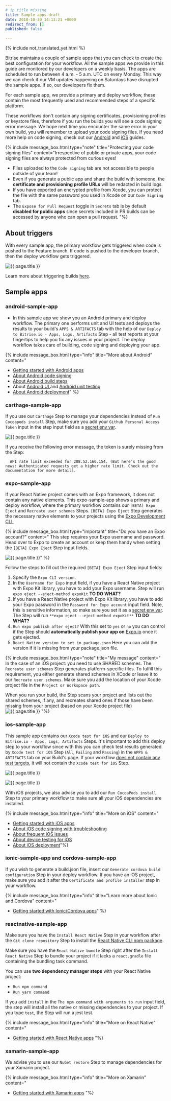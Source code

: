 ```yaml
---
# jp title missing
title: Sample apps-draft
date: 2018-10-30 14:13:21 +0000
redirect_from: []
published: false

---
```


{% include not_translated_yet.html %}

Bitrise maintains a couple of sample apps that you can check to create the best configuration for your workflow. All the sample apps we provide in this guide are monitored by our developers on a weekly basis. The apps are scheduled to run between 4 a.m. - 5 a.m. UTC on every Monday. This way we can check if our VM updates happening on Saturdays have disrupted the sample apps. If so, our developers fix them.

For each sample app, we provide a primary and deploy workflow, these contain the most frequently used and recommended steps of a specific platform.

These workflows don't contain any signing certificates, provisioning profiles or keystore files, therefore if you run the builds you will see a code signing error message. We hope next time you encounter the same error in your own build, you will remember to upload your code signing files. If you need more help on code signing, check out our [Android](/code-signing/android-code-signing/android-code-signing-procedures/) and [iOS](/code-signing/ios-code-signing/code-signing/) guides.

{% include message_box.html type="note" title="Protecting your code signing files" content="Irrespective of public or private apps, your code signing files are always protected from curious eyes!

* Files uploaded to the `Code signing` tab are not accessible to people outside of your team!
* Even if you generate a public app and share the build with someone, the **certificate and provisioning profile URLs** will be redacted in build logs.
* If you have exported an encrypted profile from Xcode, you can protect the file with the same password you used in Xcode on our `Code Signing` tab.
* The `Expose for Pull Request` toggle in `Secrets` tab is by default **disabled for public apps** since secrets included in PR builds can be accessed by anyone who can open a pull request. "%}

## About triggers

With every sample app, the primary workflow gets triggered when code is pushed to the Feature branch. If code is pushed to the developer branch, then the deploy workflow gets triggered.

![{{ page.title }}](/img/triggers-sample-app.png)

Learn more about triggering builds [here](/builds/triggering-builds/triggering-builds/).

## Sample apps

### android-sample-app

* In this sample app we show you an Android primary and deploy workflow. The primary one performs unit and UI tests and deploys the results to your build's `APPS & ARTIFACTS` tab with the help of our `Deploy to Bitrise.io - Apps, Logs, Artifacts` Step - all test reports at your fingertips to help you fix any issues in your project. The deploy workflow takes care of building, code signing and deploying your app.

{% include message_box.html type="info" title="More about Android" content="

* [Getting started with Android apps](/getting-started/getting-started-with-android-apps/)
* [About Android code signing](/code-signing/android-code-signing/android-code-signing-procedures/)
* [About Android build steps](/tips-and-tricks/android-tips-and-tricks/)
* About [Android UI ](/testing/device-testing-for-android/)and [Android unit testing](/testing/android-run-a-unit-test/)
* [About Android deployment](/deploy/android-deploy/deploying-android-apps/)" %}

### carthage-sample-app

If you use our `Carthage` Step to manage your dependencies instead of `Run Cocoapods install` Step, make sure you add your `Github Personal Access Token` input in the step input field as a [secret env var](/builds/env-vars-secret-env-vars/#about-secrets).

![{{ page.title }}](/img/carthage.png)

If you receive the following error message, the token is surely missing from the Step:

      API rate limit exceeded for 208.52.166.154. (But here’s the good news: Authenticated requests get a higher rate limit. Check out the documentation for more details.

### expo-sample-app

If your React Native project comes with an Expo framework, it does not contain any native elements. This expo-sample-app shows a primary and deploy workflow, where the primary workflow contains our `[BETA] Expo Eject` and `Recreate user schemes` Steps. `[BETA] Expo Eject` Step generates the necessary native elements to your projects using the [Expo Development CLI.](https://docs.expo.io/versions/latest/introduction/installation#local-development-tool-expo-cli)

{% include message_box.html type="important" title="Do you have an Expo account?" content=" This step requires your Expo username and password. Head over to Expo to create an account or keep them handy when setting the `[BETA] Expo Eject` Step input fields.

![{{ page.title }}](/img/expo-eject.png)" %}

Follow the steps to fill out the required `[BETA] Expo Eject` Step input fields:

1. Specify the `Expo CLI version`.
2. In the `Username for Expo` input field, if you have a React Native project with Expo Kit library, you have to add your Expo username. Step will run `expo eject --eject-method expoKit` **TO DO WHAT?**
3. If you have a React Native project with Expo Kit library, you have to add your Expo password in the `Password for Expo account` input field. Note, this is sensitive information, so make sure you set it as a [secret env var](/builds/env-vars-secret-env-vars/#about-secrets/).  The Step will run `**expo eject --eject-method expoKit**` **TO DO WHAT?**
4. `Run expo publish after eject?` With this set to `yes` or `no` you can control if the Step should **automatically publish your app on** [Expo.io](https://expo.io/) once it gets ejected.
5. `React Native version to set in package.json` Here you can add the version if it is missing from your package.json file.

{% include message_box.html type="note" title="My message" content="
In the case of an iOS project: you need to use SHARED schemes. The `Recreate user schemes` Step generates platform-specific files. To fulfill this requirement, you either generate shared schemes in XCode or leave it to our `Recreate user schemes`. Make sure you add the location of your Xcode project file in the `Project or Workspace path`.

When you run your build, the Step scans your project and lists out the shared schemes, if any, and recreates shared ones if those have been missing from your project (based on your Xcode project file)
![{{ page.title }}](/img/recreate=schemes.png)
"%}

### ios-sample-app

This sample app contains our `Xcode test for iOS` and our `Deploy to Bitrise.io - Apps, Logs, Artifacts` Steps. It's important to add this deploy step to your workflow since with this you can check test results generated by `Xcode test for iOS` Step (`All`, `Failing` and `Passing`) in the `APPS & ARTIFACTS` tab on your Build's page. If your workflow [does not contain any test targets](/getting-started/getting-started-with-ios-apps/#running-xcode-tests), it will not contain the `Xcode test for iOS` Step.

![{{ page.title }}](/img/sample-app-ios.png)

![{{ page.title }}](/img/xcode-test-results.png)

With iOS projects, we also advise you to add our `Run CocoaPods install` Step to your primary workflow to make sure all your iOS dependencies are installed.

{% include message_box.html type="info" title="More on iOS" content="

* [Getting started with iOS apps](/getting-started/getting-started-with-ios-apps/)
* [About iOS code signing with troubleshooting](/code-signing/ios-code-signing/code-signing/)
* [About frequent iOS issues](/troubleshooting/frequent-ios-issues/)
* [About device testing for iOS](/testing/device-testing-for-ios/)
* [About iOS deployment](/deploy/ios-deploy/introduction-to-deploying-ios-apps/)"%}

### ionic-sample-app and cordova-sample-app

If you wish to generate a build.json file, insert our `Generate cordova build configuration` Step in your deploy workflow. If you have an iOS project, make sure you add it after the `Certificate and profile installer` step in your workflow.

{% include message_box.html type="info" title="Learn more about Ionic and Cordova" content="

* [Getting started with Ionic/Cordova apps](/getting-started/getting-started-with-ionic-cordova-apps/)" %}

### reactnative-sample-app

Make sure you have the `Install React Native` Step in your workflow after the `Git clone repository` Step to install the [React Native CLI npm package](https://www.npmjs.com/package/react-native-cli).

Make sure you have the `React Native bundle` Step right after the `Install React Native` Step to bundle your project if it lacks a `react.gradle` file containing the bundling task command.

You can use **two dependency manager steps** with your React Native project:

* `Run npm command`
* `Run yarn command`

If you add `install` in the `The npm command with arguments to run` input field, the step will install all the native or missing dependencies to your project. If you type `test`, the Step will run a jest test.

{% include message_box.html type="info" title="More on React Native" content="

* [Getting started with React Native apps](/getting-started/getting-started-with-react-native-apps/) "%}

### xamarin-sample-app

We advise you to use our `NuGet restore` Step to manage dependencies for your Xamarin project.

{% include message_box.html type="info" title="More on Xamarin" content="

* [Getting started with Xamarin apps](/getting-started/getting-started-with-xamarin-apps/) "%}
